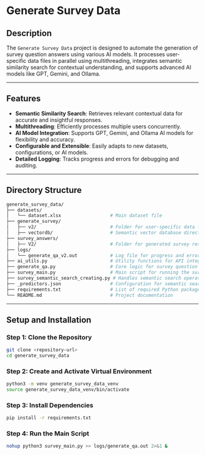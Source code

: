 # Generate Survey Data

## Description
The `Generate Survey Data` project is designed to automate the generation of survey question answers using various AI models. It processes user-specific data files in parallel using multithreading, integrates semantic similarity search for contextual understanding, and supports advanced AI models like GPT, Gemini, and Ollama.

---

## Features
- **Semantic Similarity Search**: Retrieves relevant contextual data for accurate and insightful responses.
- **Multithreading**: Efficiently processes multiple users concurrently.
- **AI Model Integration**: Supports GPT, Gemini, and Ollama AI models for flexibility and accuracy.
- **Configurable and Extensible**: Easily adapts to new datasets, configurations, or AI models.
- **Detailed Logging**: Tracks progress and errors for debugging and auditing.

---
## Directory Structure
```bash
generate_survey_data/
├── datasets/
│   └── dataset.xlsx                  # Main dataset file
├── generate_survey/
│   ├── v2/                           # Folder for user-specific data files
│   ├── vectordb/                     # Semantic vector database directory
├── survey_answers/
│   ├── V2/                           # Folder for generated survey results
├── logs/
│   └── generate_qa_v2.out            # Log file for progress and error tracking
├── ai_utils.py                       # Utility functions for API integration and logging
├── generate_qa.py                    # Core logic for survey question processing
├── survey_main.py                    # Main script for running the survey generation
├── survey_semantic_search_creating.py # Handles semantic search operations
├── _predictors.json                  # Configuration for semantic search and embeddings
├── requirements.txt                  # List of required Python packages
└── README.md                         # Project documentation
```

---


## Setup and Installation

### Step 1: Clone the Repository
```bash
git clone <repository-url>
cd generate_survey_data
```
### Step 2: Create and Activate Virtual Environment
```bash
python3 -m venv generate_survey_data_venv
source generate_survey_data_venv/bin/activate
```

### Step 3: Install Dependencies
```bash
pip install -r requirements.txt
```
### Step 4: Run the Main Script

```bash
nohup python3 survey_main.py >> logs/generate_qa.out 2>&1 &
```